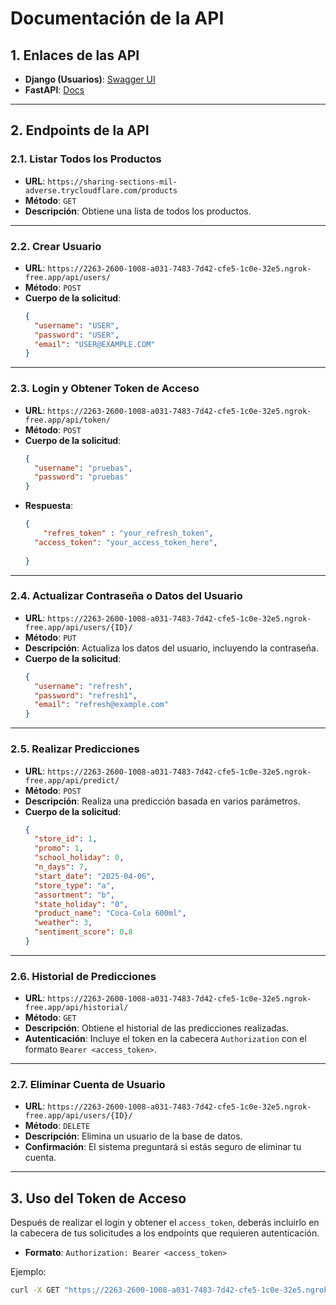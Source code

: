 # **Documentación de la API**

## **1. Enlaces de las API**
- **Django (Usuarios)**: [Swagger UI](https://2263-2600-1008-a031-7483-7d42-cfe5-1c0e-32e5.ngrok-free.app/swagger)
- **FastAPI**: [Docs](https://extension-rental-freeze-blow.trycloudflare.com/docs)

---

## **2. Endpoints de la API**

### **2.1. Listar Todos los Productos**
- **URL**: `https://sharing-sections-mil-adverse.trycloudflare.com/products`
- **Método**: `GET`
- **Descripción**: Obtiene una lista de todos los productos.

---

### **2.2. Crear Usuario**
- **URL**: `https://2263-2600-1008-a031-7483-7d42-cfe5-1c0e-32e5.ngrok-free.app/api/users/`
- **Método**: `POST`
- **Cuerpo de la solicitud**:
    ```json
    {
      "username": "USER",
      "password": "USER",
      "email": "USER@EXAMPLE.COM"
    }
    ```

---

### **2.3. Login y Obtener Token de Acceso**
- **URL**: `https://2263-2600-1008-a031-7483-7d42-cfe5-1c0e-32e5.ngrok-free.app/api/token/`
- **Método**: `POST`
- **Cuerpo de la solicitud**:
    ```json
    {
      "username": "pruebas",
      "password": "pruebas"
    }
    ```
- **Respuesta**:
    ```json
    {
        "refres_token" : "your_refresh_token", 
      "access_token": "your_access_token_here",
      
    }
    ```

---

### **2.4. Actualizar Contraseña o Datos del Usuario**
- **URL**: `https://2263-2600-1008-a031-7483-7d42-cfe5-1c0e-32e5.ngrok-free.app/api/users/{ID}/`
- **Método**: `PUT`
- **Descripción**: Actualiza los datos del usuario, incluyendo la contraseña.
- **Cuerpo de la solicitud**:
    ```json
    {
      "username": "refresh",
      "password": "refresh1",
      "email": "refresh@example.com"
    }
    ```

---

### **2.5. Realizar Predicciones**
- **URL**: `https://2263-2600-1008-a031-7483-7d42-cfe5-1c0e-32e5.ngrok-free.app/api/predict/`
- **Método**: `POST`
- **Descripción**: Realiza una predicción basada en varios parámetros.
- **Cuerpo de la solicitud**:
    ```json
    {
      "store_id": 1, 
      "promo": 1,
      "school_holiday": 0,
      "n_days": 7,
      "start_date": "2025-04-06",
      "store_type": "a",
      "assortment": "b",
      "state_holiday": "0",
      "product_name": "Coca-Cola 600ml",
      "weather": 3,
      "sentiment_score": 0.8
    }
    ```

---

### **2.6. Historial de Predicciones**
- **URL**: `https://2263-2600-1008-a031-7483-7d42-cfe5-1c0e-32e5.ngrok-free.app/api/historial/`
- **Método**: `GET`
- **Descripción**: Obtiene el historial de las predicciones realizadas.
- **Autenticación**: Incluye el token en la cabecera `Authorization` con el formato `Bearer <access_token>`.

---

### **2.7. Eliminar Cuenta de Usuario**
- **URL**: `https://2263-2600-1008-a031-7483-7d42-cfe5-1c0e-32e5.ngrok-free.app/api/users/{ID}/`
- **Método**: `DELETE`
- **Descripción**: Elimina un usuario de la base de datos.
- **Confirmación**: El sistema preguntará si estás seguro de eliminar tu cuenta.

---

## **3. Uso del Token de Acceso**

Después de realizar el login y obtener el `access_token`, deberás incluirlo en la cabecera de tus solicitudes a los endpoints que requieren autenticación.

- **Formato**: `Authorization: Bearer <access_token>`

Ejemplo:
```bash
curl -X GET "https://2263-2600-1008-a031-7483-7d42-cfe5-1c0e-32e5.ngrok-free.app/api/historial/" -H "Authorization: Bearer your_access_token_here"
